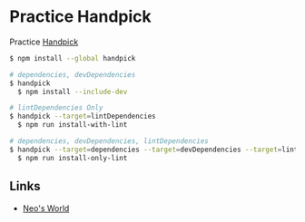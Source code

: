 # Practice Handpick

Practice [Handpick](https://github.com/henryruhs/handpick)

```bash
$ npm install --global handpick

# dependencies, devDependencies
$ handpick
  $ npm install --include-dev

# lintDependencies Only
$ handpick --target=lintDependencies
  $ npm run install-with-lint

# dependencies, devDependencies, lintDependencies
$ handpick --target=dependencies --target=devDependencies --target=lintDependencies
  $ npm run install-only-lint
```


## Links

- [Neo's World](https://neos21.net/)

